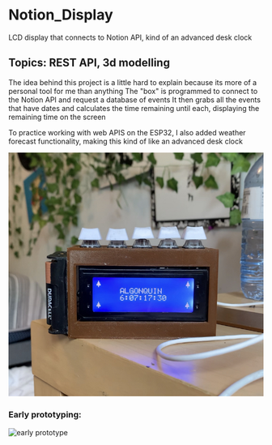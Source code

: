 # Notion_Display
 LCD display that connects to Notion API, kind of an advanced desk clock
## Topics: REST API, 3d modelling

The idea behind this project is a little hard to explain because its more of a personal tool for me than anything
The "box" is programmed to connect to the Notion API and request a database of events
It then grabs all the events that have dates and calculates the time remaining until each, displaying the remaining time on the screen

To practice working with web APIS on the ESP32, I also added weather forecast functionality, making this kind of like an advanced desk clock

![Functioning Demo](photos/IMG_1012.jpg)
### Early prototyping:
![early prototype](photos/IMG_9258.png)
